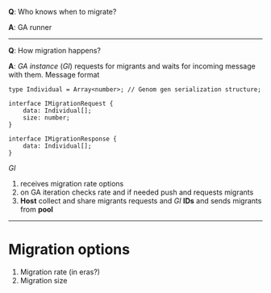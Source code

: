 
**Q**: Who knows when to migrate?

**A**: GA runner

---

**Q**: How migration happens?

**A**: _GA instance_ (_GI_) requests for migrants and waits for incoming message with them.
Message format 
```
type Individual = Array<number>; // Genom gen serialization structure;

interface IMigrationRequest {
    data: Individual[];
    size: number;
}

interface IMigrationResponse {
    data: Individual[];
}
```
_GI_ 
1) receives migration rate options
2) on GA iteration checks rate and if needed push and requests migrants 
3) **Host** collect and share migrants requests and _GI_ **IDs** and sends migrants from **pool**
---

# Migration options
1) Migration rate (in eras?)
2) Migration size

